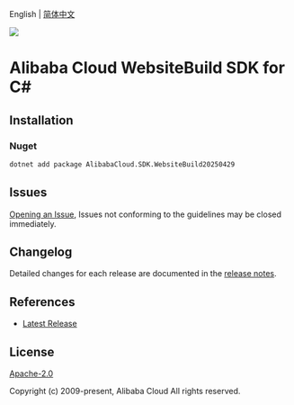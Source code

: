 English | [简体中文](README-CN.md)

![](https://aliyunsdk-pages.alicdn.com/icons/AlibabaCloud.svg)

# Alibaba Cloud WebsiteBuild SDK for C#

## Installation

### Nuget

```bash
dotnet add package AlibabaCloud.SDK.WebsiteBuild20250429
```

## Issues

[Opening an Issue](https://github.com/aliyun/alibabacloud-csharp-sdk/issues/new), Issues not conforming to the guidelines may be closed immediately.

## Changelog

Detailed changes for each release are documented in the [release notes](./ChangeLog.md).

## References

* [Latest Release](https://github.com/aliyun/alibabacloud-csharp-sdk/)

## License

[Apache-2.0](http://www.apache.org/licenses/LICENSE-2.0)

Copyright (c) 2009-present, Alibaba Cloud All rights reserved.

